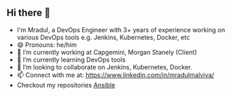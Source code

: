 ## Hi there 👋

- I'm Mradul, a DevOps Engineer with 3+ years of experience working on various DevOps tools e.g. Jenkins, Kubernetes, Docker, etc 
- 😄 Pronouns: he/him
- 🔭 I’m currently working at Capgemini, Morgan Stanely (Client)
- 🌱 I’m currently learning DevOps tools
- 👯 I’m looking to collaborate on Jenkins, Kubernetes, Docker.
- 📫 Connect with me at: https://www.linkedin.com/in/mradulmalviya/
- Checkout my repositories
<a href="https://github.com/MradulMalviya/Ansible">Ansible</a>
